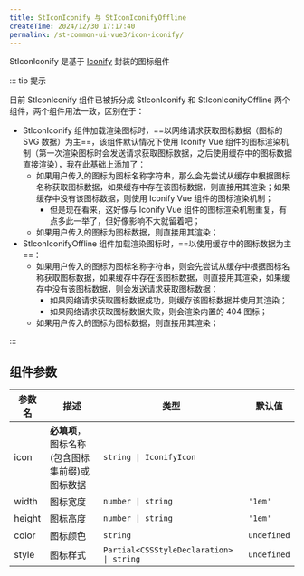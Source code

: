 ```yaml
---
title: StIconIconify 与 StIconIconifyOffline
createTime: 2024/12/30 17:17:40
permalink: /st-common-ui-vue3/icon-iconify/
---
```


StIconIconify 是基于 [Iconify](https://iconify.design/) 封装的图标组件

::: tip 提示

目前 StIconIconify 组件已被拆分成 StIconIconify 和 StIconIconifyOffline 两个组件，两个组件用法一致，区别在于：

- StIconIconify 组件加载渲染图标时，==以网络请求获取图标数据（图标的 SVG 数据）为主==，该组件默认情况下使用 Iconify Vue 组件的图标渲染机制（第一次渲染图标时会发送请求获取图标数据，之后使用缓存中的图标数据直接渲染），我在此基础上添加了：
  - 如果用户传入的图标为图标名称字符串，那么会先尝试从缓存中根据图标名称获取图标数据，如果缓存中存在该图标数据，则直接用其渲染；如果缓存中没有该图标数据，则使用 Iconify Vue 组件的图标渲染机制；
    - 但是现在看来，这好像与 Iconify Vue 组件的图标渲染机制重复，有点多此一举了，但好像影响不大就留着吧；
  - 如果用户传入的图标为图标数据，则直接用其渲染；
- StIconIconifyOffline 组件加载渲染图标时，==以使用缓存中的图标数据为主==：
  - 如果用户传入的图标为图标名称字符串，则会先尝试从缓存中根据图标名称获取图标数据，如果缓存中存在该图标数据，则直接用其渲染，如果缓存中没有该图标数据，则会发送请求获取图标数据：
    - 如果网络请求获取图标数据成功，则缓存该图标数据并使用其渲染；
    - 如果网络请求获取图标数据失败，则会渲染内置的 404 图标；
  - 如果用户传入的图标为图标数据，则直接用其渲染；

:::

## 组件参数

| 参数名    | 描述                         | 类型                                       | 默认值         |
|--------|----------------------------|------------------------------------------|-------------|
| icon   | **必填项**，图标名称(包含图标集前缀)或图标数据 | `string \| IconifyIcon`                  |             |
| width  | 图标宽度                       | `number \| string`                       | `'1em'`     |
| height | 图标高度                       | `number \| string`                       | `'1em'`     |
| color  | 图标颜色                       | `string`                                 | `undefined` |
| style  | 图标样式                       | `Partial<CSSStyleDeclaration> \| string` | `undefined` |
